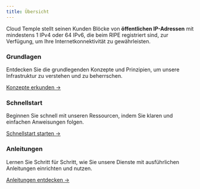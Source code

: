 ```yaml
---
title: Übersicht
---
```


Cloud Temple stellt seinen Kunden Blöcke von __öffentlichen IP-Adressen__ mit mindestens 1 IPv4 oder 64 IPv6, die beim RIPE registriert sind, zur Verfügung, um Ihre Internetkonnektivität zu gewährleisten.

<div class="card-grid">
  <div class="card">
    <h3>Grundlagen</h3>
    <p>Entdecken Sie die grundlegenden Konzepte und Prinzipien, um unsere Infrastruktur zu verstehen und zu beherrschen.</p>
    <a href="./internet/concepts" class="card-link">Konzepte erkunden &rarr;</a>
  </div>
  <div class="card">
    <h3>Schnellstart</h3>
    <p>Beginnen Sie schnell mit unseren Ressourcen, indem Sie klaren und einfachen Anweisungen folgen.</p>
    <a href="./internet/quickstart" class="card-link">Schnellstart starten &rarr;</a>
  </div>
    <div class="card">
    <h3>Anleitungen</h3>
    <p>Lernen Sie Schritt für Schritt, wie Sie unsere Dienste mit ausführlichen Anleitungen einrichten und nutzen.</p>
    <a href="./internet/tutorials" class="card-link">Anleitungen entdecken &rarr;</a>
  </div>
</div>
